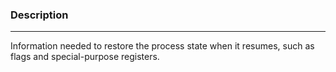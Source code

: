 ### Description
---
Information needed to restore the process state when it resumes, such as flags and special-purpose registers.